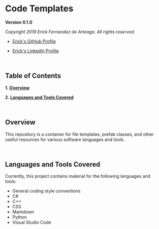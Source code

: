 <!--======================================================================================
   Code Templates
=======================================================================================-->
# Code Templates

**Version 0.1.0**

_Copyright 2019 Erick Fernandez de Arteaga. All rights reserved._

- [Erick's GitHub Profile][ref_github_profile]

- [Erick's LinkedIn Profile][ref_linkedin_profile]

<br>

<!--======================================================================================
   Table of Contents
=======================================================================================-->
## Table of Contents


**1. [Overview](#section_overview)**

**2. [Languages and Tools Covered](#section_languages_and_tools_covered)**

<br>

<a id="section_overview"></a>
## Overview


This repository is a container for file templates, prefab classes, and other useful resources for various software languages and tools.

<br>

<a id="section_languages_and_tools_covered"></a>
## Languages and Tools Covered


Currently, this project contains material for the following languages and tools:

   - General coding style conventions
   - C#
   - C++
   - CSS
   - Markdown
   - Python
   - Visual Studio Code


<!--======================================================================================
   Reference Links
=======================================================================================-->
[ref_github_profile]: https://github.com/erick-fda "Erick's GitHub Profile"

[ref_linkedin_profile]: https://www.linkedin.com/in/erick-fda "Erick's LinkedIn Profile"

<!--======================================================================================
   CSS
=======================================================================================-->
<link href="./CSS/dark.css" rel="stylesheet"></link>